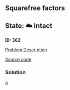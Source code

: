 ## Squarefree factors

## State: :cloud: **Intact**

**ID: 362**

[Problem Description](https://projecteuler.net/problem=362)

[Source code](main.cpp)

### Solution
0